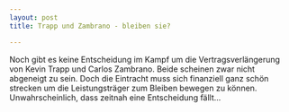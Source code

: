 ```yaml
---
layout: post
title: Trapp und Zambrano - bleiben sie?

---
```


Noch gibt es keine Entscheidung im Kampf um die Vertragsverlängerung von Kevin Trapp und Carlos Zambrano. Beide scheinen zwar nicht abgeneigt zu sein. Doch die Eintracht muss sich finanziell ganz schön strecken um die Leistungsträger zum Bleiben bewegen zu können. Unwahrscheinlich, dass zeitnah eine Entscheidung fällt...


